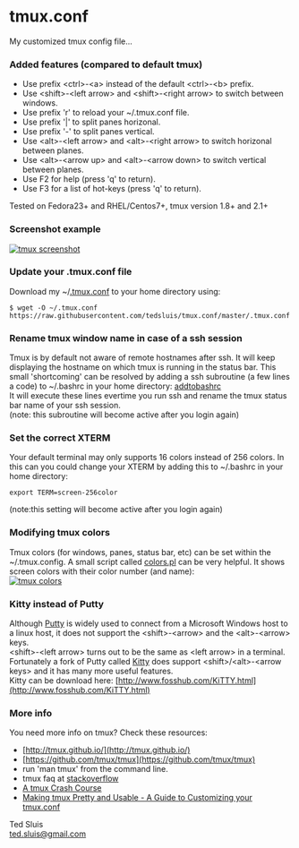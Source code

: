 # tmux.conf  
My customized tmux config file...  
  
### Added features (compared to default tmux)
* Use prefix \<ctrl\>-\<a\> instead of the default \<ctrl\>-\<b\> prefix.  
* Use \<shift\>-\<left arrow> and \<shift\>-\<right arrow\> to switch between windows.  
* Use prefix 'r' to reload your ~/.tmux.conf file.   
* Use prefix '|' to split panes horizonal.   
* Use prefix '-' to split panes vertical.  
* Use \<alt\>-\<left arrow\> and \<alt\>-\<right arrow\> to switch horizonal between planes.  
* Use \<alt\>-\<arrow up\> and \<alt\>-\<arrow down\> to switch vertical between planes.  
* Use F2 for help (press 'q' to return).
* Use F3 for a list of hot-keys (press 'q' to return).
   
Tested on Fedora23+ and RHEL/Centos7+, tmux version 1.8+ and 2.1+
   
### Screenshot example
[![tmux screenshot](https://raw.githubusercontent.com/tedsluis/tmux.conf/master/tmux_screenshot.gif)](https://raw.githubusercontent.com/tedsluis/tmux.conf/master/tmux_screenshot.gif)
   
### Update your .tmux.conf file   
Download my ~/[.tmux.conf](https://raw.githubusercontent.com/tedsluis/tmux.conf/master/.tmux.conf) to your home directory using:  
````
$ wget -O ~/.tmux.conf https://raw.githubusercontent.com/tedsluis/tmux.conf/master/.tmux.conf
````
   
### Rename tmux window name in case of a ssh session   
Tmux is by default not aware of remote hostnames after ssh. It will keep displaying the hostname on which tmux is running in the status bar. This small 'shortcoming' can be resolved by adding a ssh subroutine (a few lines a code) to ~/.bashrc in your home directory: [addtobashrc](https://raw.githubusercontent.com/tedsluis/tmux.conf/master/bashrc/addtobashrc)   
It will execute these lines evertime you run ssh and rename the tmux status bar name of your ssh session.   
(note: this subroutine will become active after you login again)  
   
### Set the correct XTERM   
Your default terminal may only supports 16 colors instead of 256 colors. In this can you could change your XTERM by adding this to ~/.bashrc in your home directory:   
````
export TERM=screen-256color
````
(note:this setting will become active after you login again)  
   
### Modifying tmux colors  
Tmux colors (for windows, panes, status bar, etc) can be set within the ~/.tmux.config. A small script called [colors.pl](https://raw.githubusercontent.com/tedsluis/tmux.conf/master/colors/colors.pl) can be very helpful. It shows screen colors with their color number (and name):  
[![tmux colors](https://raw.githubusercontent.com/tedsluis/tmux.conf/master/colors/colors.jpg)](https://raw.githubusercontent.com/tedsluis/tmux.conf/master/colors/colors.jpg)
   
### Kitty instead of Putty   
Although [Putty](http://www.putty.org/) is widely used to connect from a Microsoft Windows host to a linux host, it does not support the \<shift\>-\<arrow\> and the \<alt\>-\<arrow\> keys.  
\<shift\>-\<left arrow\> turns out to be the same as \<left arrow\> in a terminal.   
Fortunately a fork of Putty called [Kitty](http://www.9bis.net/kitty/) does support \<shift\>/\<alt\>-\<arrow keys\> and it has many more useful features.  
Kitty can be download here: [http://www.fosshub.com/KiTTY.html](http://www.fosshub.com/KiTTY.html)  

### More info   
You need more info on tmux? Check these resources:  
* [http://tmux.github.io/](http://tmux.github.io/)  
* [https://github.com/tmux/tmux](https://github.com/tmux/tmux)  
* run 'man tmux' from the command line.  
* tmux faq at [stackoverflow](http://stackoverflow.com/questions/tagged/tmux?sort=frequent)  
* [A tmux Crash Course](https://robots.thoughtbot.com/a-tmux-crash-course)
* [Making tmux Pretty and Usable - A Guide to Customizing your tmux.conf](http://www.hamvocke.com/blog/a-guide-to-customizing-your-tmux-conf/)
  
Ted Sluis   
ted.sluis@gmail.com  
